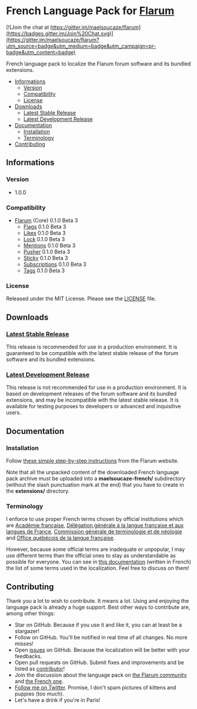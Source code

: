 # French Language Pack for [Flarum](http://flarum.org/)

[![Join the chat at https://gitter.im/maelsoucaze/flarum](https://badges.gitter.im/Join%20Chat.svg)](https://gitter.im/maelsoucaze/flarum?utm_source=badge&utm_medium=badge&utm_campaign=pr-badge&utm_content=badge)

French language pack to localize the Flarum forum software and its bundled extensions.

- [Informations](https://github.com/maelsoucaze/flarum#informations)
  - [Version](https://github.com/maelsoucaze/flarum#version)
  - [Compatibility](https://github.com/maelsoucaze/flarum#compatibility)
  - [License](https://github.com/maelsoucaze/flarum#license)
- [Downloads](https://github.com/maelsoucaze/flarum#downloads)
  - [Latest Stable Release](https://github.com/maelsoucaze/flarum#latest-stable-release)
  - [Latest Development Release](https://github.com/maelsoucaze/flarum#latest-development-release)
- [Documentation](https://github.com/maelsoucaze/flarum#documentation)
  - [Installation](https://github.com/maelsoucaze/flarum#installation)
  - [Terminology](https://github.com/maelsoucaze/flarum#terminology)
- [Contributing](https://github.com/maelsoucaze/flarum#contributing)

## Informations

### Version

- 1.0.0

### Compatibility

- [Flarum](https://github.com/flarum/core) (Core) 0.1.0 Beta 3
  - [Flags](https://github.com/flarum/flags) 0.1.0 Beta 3
  - [Likes](https://github.com/flarum/likes) 0.1.0 Beta 3
  - [Lock](https://github.com/flarum/lock) 0.1.0 Beta 3
  - [Mentions](https://github.com/flarum/mentions) 0.1.0 Beta 3
  - [Pusher](https://github.com/flarum/pusher) 0.1.0 Beta 3
  - [Sticky](https://github.com/flarum/sticky) 0.1.0 Beta 3
  - [Subscriptions](https://github.com/flarum/subscriptions) 0.1.0 Beta 3
  - [Tags](https://github.com/flarum/tags) 0.1.0 Beta 3

### License

Released under the MIT License. Please see the [LICENSE](https://github.com/maelsoucaze/flarum/blob/master/LICENSE) file.

## Downloads

### [Latest Stable Release](https://github.com/maelsoucaze/flarum/releases/tag/v1.0.0)

This release is recommended for use in a production environment. It is guaranteed to be compatible with the latest stable release of the forum software and its bundled extensions.

### [Latest Development Release](https://github.com/maelsoucaze/flarum/archive/master.zip)

This release is not recommended for use in a production environment. It is based on development releases of the forum software and its bundled extensions, and may be incompatible with the latest stable release. It is available for testing purposes to developers or advanced and inquisitive users.

## Documentation

### Installation

Follow [these simple step-by-step instructions](http://flarum.org/docs/languages/) from the Flarum website.

Note that all the unpacked content of the downloaded French language pack archive must be uploaded into a **maelsoucaze-french/** subdirectory (without the slash punctuation mark at the end) that you have to create in the **extensions/** directory.

### Terminology

I enforce to use proper French terms chosen by official institutions which are [Académie française](https://fr.wikipedia.org/wiki/Acad%C3%A9mie_fran%C3%A7aise), [Délégation générale à la langue française et aux langues de France](https://fr.wikipedia.org/wiki/D%C3%A9l%C3%A9gation_g%C3%A9n%C3%A9rale_%C3%A0_la_langue_fran%C3%A7aise_et_aux_langues_de_France), [Commission générale de terminologie et de néologie](https://fr.wikipedia.org/wiki/Commission_g%C3%A9n%C3%A9rale_de_terminologie_et_de_n%C3%A9ologie) and [Office québécois de la langue française](https://fr.wikipedia.org/wiki/Office_qu%C3%A9b%C3%A9cois_de_la_langue_fran%C3%A7aise).

However, because some official terms are inadequate or unpopular, I may use different terms than the official ones to stay as understandable as possible for everyone. You can see in [this documentation](https://gist.github.com/maelsoucaze/eef79ce417eff38d1d57) (written in French) the list of some terms used in the localization. Feel free to discuss on them!

## Contributing

Thank you a lot to wish to contribute. It means a lot. Using and enjoying the language pack is already a huge support. Best other ways to contribute are, among other things:

- Star on GitHub. Because if you use it and like it, you can at least be a stargazer!
- Follow on GitHub. You'll be notified in real time of all changes. No more misses!
- Open [issues](https://github.com/maelsoucaze/flarum/issues) on GitHub. Because the localization will be better with your feedbacks.
- Open pull requests on GitHub. Submit fixes and improvements and be listed as [contributor](https://github.com/maelsoucaze/flarum/graphs/contributors)!
- Join the discussion about the language pack on [the Flarum community](http://discuss.flarum.org/d/615-french-language-pack-to-localize-flarum-and-its-extensions) and [the French one](https://flarum.today/fr/d/6-traduction-fran-aise-pour-traduire-flarum-et-ses-extensions).
- [Follow me on Twitter](https://twitter.com/maelsoucaze). Promise, I don't spam pictures of kittens and puppies (too much).
- Let's have a drink if you're in Paris!
